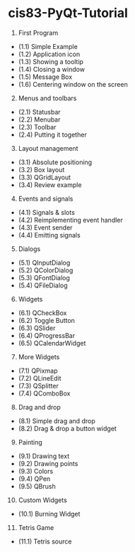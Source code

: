 # cis83-PyQt-Tutorial

1. First Program
  * (1.1) Simple Example
  * (1.2) Application icon
  * (1.3) Showing a tooltip
  * (1.4) Closing a window
  * (1.5) Message Box
  * (1.6) Centering window on the screen
2. Menus and toolbars
  * (2.1) Statusbar
  * (2.2) Menubar
  * (2.3) Toolbar
  * (2.4) Putting it together
3. Layout management
  * (3.1) Absolute positioning
  * (3.2) Box layout
  * (3.3) QGridLayout
  * (3.4) Review example
4. Events and signals
  * (4.1) Signals & slots
  * (4.2) Reimplementing event handler
  * (4.3) Event sender
  * (4.4) Emitting signals
5. Dialogs
  * (5.1) QInputDialog
  * (5.2) QColorDialog
  * (5.3) QFontDialog
  * (5.4) QFileDialog
6. Widgets
  * (6.1) QCheckBox
  * (6.2) Toggle Button
  * (6.3) QSlider
  * (6.4) QProgressBar
  * (6.5) QCalendarWidget
7. More Widgets
  * (7.1) QPixmap
  * (7.2) QLineEdit
  * (7.3) QSplitter
  * (7.4) QComboBox
8. Drag and drop
  * (8.1) Simple drag and drop
  * (8.2) Drag & drop a button widget
9. Painting
  * (9.1) Drawing text
  * (9.2) Drawing points
  * (9.3) Colors
  * (9.4) QPen
  * (9.5) QBrush
10. Custom Widgets
  * (10.1) Burning Widget
11. Tetris Game
  * (11.1) Tetris source


   
   



